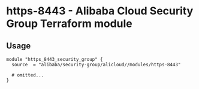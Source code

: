 # https-8443 - Alibaba Cloud Security Group Terraform module

## Usage

```hcl
module "https_8443_security_group" {
  source  = "alibaba/security-group/alicloud//modules/https-8443"

  # omitted...
}
```

<!-- BEGINNING OF PRE-COMMIT-TERRAFORM DOCS HOOK -->
<!-- END OF PRE-COMMIT-TERRAFORM DOCS HOOK -->
